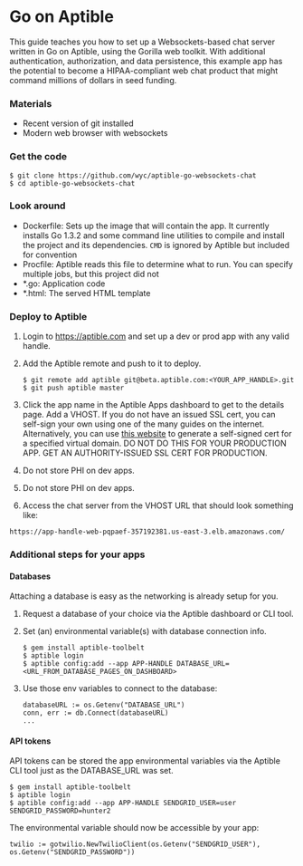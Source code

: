 Go on Aptible
=============
This guide teaches you how to set up a Websockets-based chat server written in
Go on Aptible, using the Gorilla web toolkit.  With additional authentication,
authorization, and data persistence, this example app has the potential to
become a HIPAA-compliant web chat product that might command millions of
dollars in seed funding.


### Materials
- Recent version of git installed
- Modern web browser with websockets


### Get the code
```
$ git clone https://github.com/wyc/aptible-go-websockets-chat
$ cd aptible-go-websockets-chat
```

### Look around
- Dockerfile: Sets up the image that will contain the app. It currently
installs Go 1.3.2 and some command line utilities to compile and install
the project and its dependencies.
`CMD` is ignored by Aptible but included for convention
- Procfile: Aptible reads this file to determine what to run. You can specify
multiple jobs, but this project did not
- *.go: Application code
- *.html: The served HTML template

### Deploy to Aptible
1. Login to https://aptible.com and set up a dev or prod app with any
valid handle.
2. Add the Aptible remote and push to it to deploy.

    ```
    $ git remote add aptible git@beta.aptible.com:<YOUR_APP_HANDLE>.git
    $ git push aptible master
    ```
3. Click the app name in the Aptible Apps dashboard to get to the details
page. Add a VHOST. If you do not have an issued SSL cert, you can self-sign
your own using one of the many guides on the internet. Alternatively, you can
use [this website](http://www.selfsignedcertificate.com/) to generate a
self-signed cert for a specified virtual domain. DO NOT DO THIS FOR YOUR
PRODUCTION APP. GET AN AUTHORITY-ISSUED SSL CERT FOR PRODUCTION.
4. Do not store PHI on dev apps.
5. Do not store PHI on dev apps.
6. Access the chat server from the VHOST URL that should look something like:

```
https://app-handle-web-pqpaef-357192381.us-east-3.elb.amazonaws.com/
```


### Additional steps for your apps

#### Databases
Attaching a database is easy as the networking is already setup for you.

1. Request a database of your choice via the Aptible dashboard or CLI tool.
2. Set (an) environmental variable(s) with database connection info.

    ```
    $ gem install aptible-toolbelt
    $ aptible login
    $ aptible config:add --app APP-HANDLE DATABASE_URL=<URL_FROM_DATABASE_PAGES_ON_DASHBOARD>
    ```
3. Use those env variables to connect to the database:

    ```
    databaseURL := os.Getenv("DATABASE_URL")
    conn, err := db.Connect(databaseURL)
    ...
    ```

#### API tokens

API tokens can be stored the app environmental variables via the
Aptible CLI tool just as the DATABASE_URL was set.

```
$ gem install aptible-toolbelt
$ aptible login
$ aptible config:add --app APP-HANDLE SENDGRID_USER=user SENDGRID_PASSWORD=hunter2
```

The environmental variable should now be accessible by your app:
```
twilio := gotwilio.NewTwilioClient(os.Getenv("SENDGRID_USER"), os.Getenv("SENDGRID_PASSWORD"))
```

